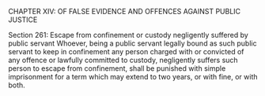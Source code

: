 CHAPTER XIV: OF FALSE EVIDENCE AND OFFENCES AGAINST PUBLIC JUSTICE

Section 261: Escape from confinement or custody negligently suffered by public servant
Whoever, being a public servant legally bound as such public servant to keep in confinement any person charged with or convicted of any offence or lawfully committed to custody, negligently suffers such person to escape from confinement, shall be punished with simple imprisonment for a term which may extend to two years, or with fine, or with both.

